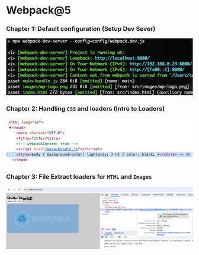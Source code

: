 # Webpack@5

### Chapter 1: Default configuration (Setup Dev Sever)
![wp-dev-server.png](docs%2Fepisode-1%2Fwp-dev-server.png)


### Chapter 2: Handling `CSS` and loaders (Intro to Loaders)
![css-loader-inline.png](docs%2Fepisode-2%2Fcss-loader-inline.png)


### Chapter 3: File Extract loaders for `HTML` and `Images`
![image-with-hash.png](docs%2Fepisode-3%2Fimage-with-hash.png)

